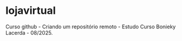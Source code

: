 # lojavirtual
Curso github - Criando um repositório remoto - Estudo Curso Bonieky Lacerda - 08/2025.
